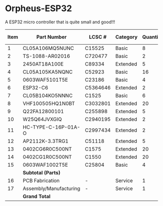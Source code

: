 # Orpheus-ESP32
A ESP32 micro controller that is quite small and good!!! 


| Item | Part Number         | LCSC #      | Category  | Quantity | Unit Price ($) | Total ($) |
|------|---------------------|-------------|-----------|----------|----------------|-----------|
| 1    | CL05A106MQ5NUNC     | C15525      | Basic     | 8        | $0.0469        | $0.3739   |
| 2    | TS-1088-AR02016     | C720477     | Basic     | 2        | $0.0841        | $0.1682   |
| 3    | 2450AT18A100E       | C89334      | Extended  | 5        | $2.3105        | $11.5523  |
| 4    | CL05A105KA5NQNC     | C52923      | Basic     | 16       | $0.0477        | $0.7628   |
| 5    | 0603WAF5101T5E      | C23186      | Basic     | 4        | $0.0039        | $0.0158   |
| 6    | ESP32-C6            | C5364646    | Extended  | 2        | $5.6973        | $11.3946  |
| 7    | CL05B104KO5NNNC     | C1525       | Basic     | 6        | $0.0066        | $0.0396   |
| 8    | VHF100505HQ1N0BT    | C3032801    | Extended  | 20       | $0.0596        | $1.1920   |
| 9    | Q22FA12800101       | C255898     | Extended  | 5        | $1.2546        | $6.2728   |
| 10   | W25Q64JVXGIQ        | C2940195    | Extended  | 2        | $2.0243        | $4.0486   |
| 11   | HC-TYPE-C-16P-01A-O | C2997434    | Extended  | 2        | $0.2997        | $0.5994   |
| 12   | AP2112K-3.3TRG1     | C51118      | Extended  | 5        | $0.5287        | $2.6434   |
| 13   | 0402CG6R0C500NT     | C1575       | Extended  | 20       | $0.0198        | $0.3967   |
| 14   | 0402CG1R0C500NT     | C1550       | Extended  | 20       | $0.0218        | $0.4350   |
| 15   | 0603WAF1002T5E      | C25804      | Basic     | 4        | $0.0036        | $0.0144   |
|      | **Subtotal (Parts)**|             |           |          |                | $39.9121  |
| 16   | PCB Fabrication     | -           | Service   | 1        | $2.0880        | $2.0880   |
| 17   | Assembly/Manufacturing | -        | Service   | 1        | $13.1599       | $13.1599  |
|      | **Grand Total**     |             |           |          |                | **$55.16** |
